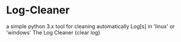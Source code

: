 # Log-Cleaner
a simple python 3.x tool for cleaning automatically Log[s] in 'linux' or 'windows' The Log Cleaner {clear log}
